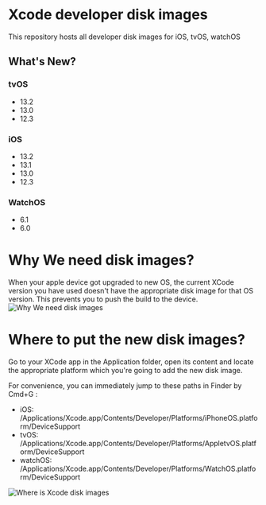 # Xcode developer disk images
This repository hosts all developer disk images for iOS, tvOS, watchOS

## What's New?

### tvOS
* 13.2
* 13.0
* 12.3

### iOS
* 13.2
* 13.1
* 13.0
* 12.3

### WatchOS
* 6.1
* 6.0

# Why We need disk images?
When your apple device got upgraded to new OS, the current XCode version you have used doesn't have the appropriate disk image for that OS version. This prevents you to push the build to the device.
![Why We need disk images](https://raw.githubusercontent.com/haikieu/xcode-developer-disk-image-all-platforms/master/Why%20do%20you%20need%20to%20update%20disk%20image.png)

# Where to put the new disk images?
Go to your XCode app in the Application folder, open its content and locate the appropriate platform which you're going to add the new disk image.

For convenience, you can immediately jump to these paths in Finder by Cmd+G :
+ iOS: /Applications/Xcode.app/Contents/Developer/Platforms/iPhoneOS.platform/DeviceSupport
+ tvOS: /Applications/Xcode.app/Contents/Developer/Platforms/AppletvOS.platform/DeviceSupport
+ watchOS: /Applications/Xcode.app/Contents/Developer/Platforms/WatchOS.platform/DeviceSupport

![Where is Xcode disk images](https://raw.githubusercontent.com/haikieu/xcode-developer-disk-image-all-platforms/master/where%20is%20my%20developer%20disk%20images.png)
